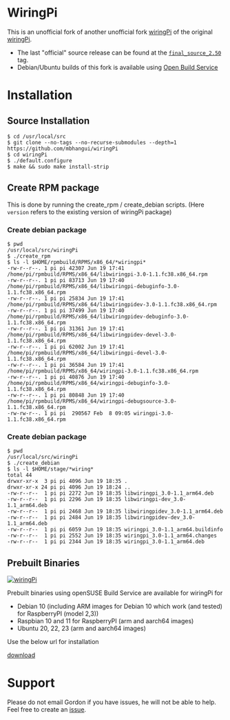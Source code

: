 # WiringPi

This is an unofficial fork of another unofficial fork [wiringPi](https://github.com/WiringPi/WiringPi) of the original [wiringPi](http://wiringpi.com/).

  * The last "official" source release can be found at the [`final_source_2.50`](https://github.com/WiringPi/WiringPi/tree/final_official_2.50) tag.
  * Debian/Ubuntu builds of this fork is available using [Open Build Service](https://software.opensuse.org//download.html?project=home%3Ambhangui%3Araspi&package=wiringPi)

# Installation

## Source Installation

```
$ cd /usr/local/src
$ git clone --no-tags --no-recurse-submodules --depth=1 https://github.com/mbhangui/wiringPi
$ cd wiringPi
$ ./default.configure
$ make && sudo make install-strip
```

## Create RPM package

This is done by running the create\_rpm / create\_debian scripts. (Here `version` refers to the existing version of wiringPi package)

### Create debian package

```
$ pwd
/usr/local/src/wiringPi
$ ./create_rpm
$ ls -l $HOME/rpmbuild/RPMS/x86_64/*wiringpi*
-rw-r--r--. 1 pi pi 42307 Jun 19 17:41 /home/pi/rpmbuild/RPMS/x86_64/libwiringpi-3.0-1.1.fc38.x86_64.rpm
-rw-r--r--. 1 pi pi 83713 Jun 19 17:40 /home/pi/rpmbuild/RPMS/x86_64/libwiringpi-debuginfo-3.0-1.1.fc38.x86_64.rpm
-rw-r--r--. 1 pi pi 25834 Jun 19 17:41 /home/pi/rpmbuild/RPMS/x86_64/libwiringpidev-3.0-1.1.fc38.x86_64.rpm
-rw-r--r--. 1 pi pi 37499 Jun 19 17:40 /home/pi/rpmbuild/RPMS/x86_64/libwiringpidev-debuginfo-3.0-1.1.fc38.x86_64.rpm
-rw-r--r--. 1 pi pi 31361 Jun 19 17:41 /home/pi/rpmbuild/RPMS/x86_64/libwiringpidev-devel-3.0-1.1.fc38.x86_64.rpm
-rw-r--r--. 1 pi pi 62002 Jun 19 17:41 /home/pi/rpmbuild/RPMS/x86_64/libwiringpi-devel-3.0-1.1.fc38.x86_64.rpm
-rw-r--r--. 1 pi pi 36584 Jun 19 17:41 /home/pi/rpmbuild/RPMS/x86_64/wiringpi-3.0-1.1.fc38.x86_64.rpm
-rw-r--r--. 1 pi pi 40876 Jun 19 17:40 /home/pi/rpmbuild/RPMS/x86_64/wiringpi-debuginfo-3.0-1.1.fc38.x86_64.rpm
-rw-r--r--. 1 pi pi 80848 Jun 19 17:40 /home/pi/rpmbuild/RPMS/x86_64/wiringpi-debugsource-3.0-1.1.fc38.x86_64.rpm
-rw-rw-r--. 1 pi pi  290567 Feb  8 09:05 wiringpi-3.0-1.1.fc38.x86_64.rpm
```

### Create debian package

```
$ pwd
/usr/local/src/wiringPi
$ ./create_debian
$ ls -l $HOME/stage/*wiring*
total 44
drwxr-xr-x  3 pi pi 4096 Jun 19 18:35 .
drwxr-xr-x 24 pi pi 4096 Jun 19 18:24 ..
-rw-r--r--  1 pi pi 2272 Jun 19 18:35 libwiringpi_3.0-1.1_arm64.deb
-rw-r--r--  1 pi pi 2296 Jun 19 18:35 libwiringpi-dev_3.0-1.1_arm64.deb
-rw-r--r--  1 pi pi 2468 Jun 19 18:35 libwiringpidev_3.0-1.1_arm64.deb
-rw-r--r--  1 pi pi 2484 Jun 19 18:35 libwiringpidev-dev_3.0-1.1_arm64.deb
-rw-r--r--  1 pi pi 6059 Jun 19 18:35 wiringpi_3.0-1.1_arm64.buildinfo
-rw-r--r--  1 pi pi 2552 Jun 19 18:35 wiringpi_3.0-1.1_arm64.changes
-rw-r--r--  1 pi pi 2344 Jun 19 18:35 wiringpi_3.0-1.1_arm64.deb
```

## Prebuilt Binaries

[![wiringPi](https://build.opensuse.org/projects/home:mbhangui:raspi/packages/wiringPi/badge.svg?type=percent)](https://build.opensuse.org/package/show/home:mbhangui:raspi/wiringPi)

Prebuilt binaries using openSUSE Build Service are available for wiringPi for

* Debian 10 (including ARM images for Debian 10 which work (and tested) for RaspberryPI (model 2,3))
* Raspbian 10 and 11 for RaspberryPI (arm and aarch64 images)
* Ubuntu 20, 22, 23 (arm and aarch64 images)

Use the below url for installation

[download](https://software.opensuse.org//download.html?project=home%3Ambhangui%3Araspi&package=wiringPi)

# Support

Please do not email Gordon if you have issues, he will not be able to help. Feel free to create an [issue](https://github.com/mbhangui/wiringPi/issues/new/choose).
